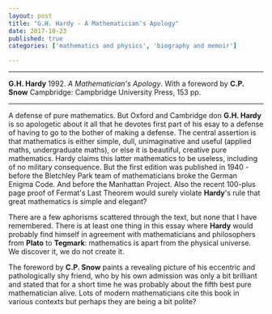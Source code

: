 ```yaml
---
layout: post
title: "G.H. Hardy - A Mathematician's Apology"
date: 2017-10-23
published: true
categories: ['mathematics and physics', 'biography and memoir']

---
```



***
<b>G.H. Hardy </b> 1992. _A Mathematician's Apology_. With a foreword by <b>C.P. Snow</b> Campbridge: Campbridge University Press, 153 pp.

***
 
A defense of pure mathematics.  But Oxford and Cambridge don **G.H. Hardy** is so apologetic about it all that he devotes first part of his esay to a defense of having to go to the bother of making a defense.  The central assertion is that mathematics is either simple, dull, unimaginative and useful (applied maths, undergraduate maths), or else it is beautiful, creative pure mathematics.  Hardy claims this latter mathematics to be useless, including of no military consequence.  But the first edition was published in 1940 - before the Bletchley Park team of mathematicians broke the German Enigma Code.  And before the Manhattan Project.  Also the recent 100-plus page proof of Fermat's Last Theorem would surely violate **Hardy**'s rule that great mathematics is simple and elegant?

There are a few aphorisms scattered through the text, but none that I have remembered.  There is at least one thing in this essay where **Hardy** would probably find himself in agreement with mathematicians and philosophers from **Plato** to **Tegmark**: mathematics is apart from the physical universe.  We discover it, we do not create it. 

The foreword by **C.P. Snow** paints a revealing picture of his eccentric and pathologically shy friend, who by his own admission was only a bit brilliant and stated that for a short time he was probably about the fifth best pure mathematician alive.  Lots of modern mathematicians cite this book in various contexts but perhaps they are being a bit polite? 


